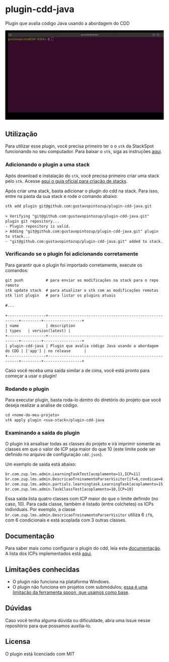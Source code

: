 # plugin-cdd-java

Plugin que avalia código Java usando a abordagem do CDD

![Running cdd over command line](cdd.gif)

## Utilização

Para utilizar esse plugin, você precisa primeiro ter o o `stk` da StackSpot funcionando no seu computador. Para baixar o `stk`, siga as instruções [aqui](https://stackspot.com/).

<!-- Usando o `stk`, você pode usar o plugin de maneira isolada, ou associado a uma stack. 

### Usando o plugin de maneira isolada

Para usar o plugin isoladamente, primeiro baixe o fonte desse repositório na sua máquina local.

```
git clone git@github.com:gustavopintozup/plugin-cdd-java.git
```

Depois de baixar, para rodar o plugin em um repositório, basta rodar o seguinte comando. 

```
```
-->

### Adicionando o plugin a uma stack

Após download e instalação do `stk`, você precisa primeiro criar uma stack pelo `stk`. Acesse [aqui o guia oficial para criação de stacks](https://docs.stackspot.com/v3.6.0/docs/creators-guide/creator-tutorials/howto-create-stack/). 

Após criar uma stack, basta adicionar o plugin do cdd na stack. Para isso, entre na pasta da sua stack e rode o comando abaixo:

```
stk add plugin git@github.com:gustavopintozup/plugin-cdd-java.git

> Verifying "git@github.com:gustavopintozup/plugin-cdd-java.git" plugin git repository...
- Plugin repository is valid.
> Adding "git@github.com:gustavopintozup/plugin-cdd-java.git" plugin to stack...
- "git@github.com:gustavopintozup/plugin-cdd-java.git" added to stack.
```

### Verificando se o plugin foi adicionando corretamente

Para garantir que o plugin foi importado corretamente, execute os comandos:

```
git push          # para enviar as modificações na stack para o repo remoto
stk update stack  # para atualizar o stk com as modificações remotas
stk list plugin   # para listar os plugins atuais

#...

+-----------------+---------------------------------------------------------+---------+-----------------+
| name            | description                                             | types   | version(latest) |
+-----------------+---------------------------------------------------------+---------+-----------------+
| plugin-cdd-java | Plugin que avalia código Java usando a abordagem do CDD | ['app'] | no release      |
+-----------------+---------------------------------------------------------+---------+-----------------+
```

Caso você receba uma saída similar a de cima, você está pronto para começar a usar o plugin!

### Rodando o plugin

Para executar plugin, basta roda-lo *dentro* do diretório do projeto que você deseja realizar a análise de código.

```
cd <nome-do-meu-projeto>
stk apply plugin <sua-stack>/plugin-cdd-java
```

### Examinando a saída do plugin

O plugin irá ansalisar todas as classes do projeto e irá imprimir somente as classes em que o valor de ICP seja maior do que 10 (este limite pode ser definido no arquivo de configuração `cdd.json`). 

Um exemplo de saída está abaixo: 

```
br.com.zup.lms.admin.LearningTaskTest[acoplamento=11,ICP=11]
br.com.zup.lms.admin.DescricaoTreinamentoParserVisitor[if=6,condicao=6,acoplamento=3,ICP=15]
br.com.zup.lms.admin.partials.learningtask.LearningTask[acoplamento=15,ICP=15]
br.com.zup.lms.admin.TaskClassTest[acoplamento=10,ICP=10]
```

Essa saída lista quatro classes com ICP maior do que o limite definido (no caso, 10). Para cada classe, também é listado (entre colchetes) os ICPs individuais. Por exemplo, a classe `br.com.zup.lms.admin.DescricaoTreinamentoParserVisitor` utiliza 6 `if`s, com 6 condicionais e está acoplada com 3 outras classes.

## Documentação

Para saber mais como configurar o plugin do cdd, leia esta [documentação](docs/config.md). A lista dos ICPs implementados está [aqui](docs/ICPs.md).


## Limitações conhecidas

- O plugin não funciona na plataforma Windows.
- O plugin não funciona em projetos com submódulos; [essa é uma limitação da ferramenta spoon, que usamos como base](https://stackoverflow.com/questions/43313161/how-do-we-deal-with-the-type-xxx-is-already-defined-in-spoons-source-code-ana).

## Dúvidas

Caso você tenha alguma dúvida ou dificuldade, abra uma issue nesse repositório para que possamos auxilia-lo.

## Licensa

O plugin está licenciado com MIT
